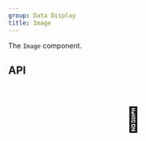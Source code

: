 ```yaml
---
group: Data Display
title: Image
---
```


The `Image` component.

## API

<div style="padding: 40px 0;font-size: 48px; text-align: center;">🚧</div>

